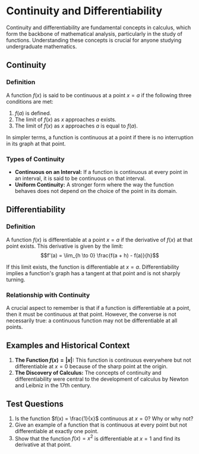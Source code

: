 # Continuity and Differentiability

Continuity and differentiability are fundamental concepts in calculus, which form the backbone of mathematical analysis, particularly in the study of functions. Understanding these concepts is crucial for anyone studying undergraduate mathematics.

## Continuity

### Definition
A function $f(x)$ is said to be continuous at a point $x = a$ if the following three conditions are met:
1. $f(a)$ is defined.
2. The limit of $f(x)$ as $x$ approaches $a$ exists.
3. The limit of $f(x)$ as $x$ approaches $a$ is equal to $f(a)$.

In simpler terms, a function is continuous at a point if there is no interruption in its graph at that point. 

### Types of Continuity
- **Continuous on an Interval:** If a function is continuous at every point in an interval, it is said to be continuous on that interval.
- **Uniform Continuity:** A stronger form where the way the function behaves does not depend on the choice of the point in its domain.

## Differentiability

### Definition
A function $f(x)$ is differentiable at a point $x = a$ if the derivative of $f(x)$ at that point exists. This derivative is given by the limit:
$$f'(a) = \lim_{h \to 0} \frac{f(a + h) - f(a)}{h}$$

If this limit exists, the function is differentiable at $x = a$. Differentiability implies a function's graph has a tangent at that point and is not sharply turning.

### Relationship with Continuity
A crucial aspect to remember is that if a function is differentiable at a point, then it must be continuous at that point. However, the converse is not necessarily true: a continuous function may not be differentiable at all points.

## Examples and Historical Context

1. **The Function $f(x) = |x|$:** This function is continuous everywhere but not differentiable at $x = 0$ because of the sharp point at the origin.
2. **The Discovery of Calculus:** The concepts of continuity and differentiability were central to the development of calculus by Newton and Leibniz in the 17th century.

## Test Questions

1. Is the function $f(x) = \frac{1}{x}$ continuous at $x = 0$? Why or why not?
2. Give an example of a function that is continuous at every point but not differentiable at exactly one point.
3. Show that the function $f(x) = x^2$ is differentiable at $x = 1$ and find its derivative at that point.